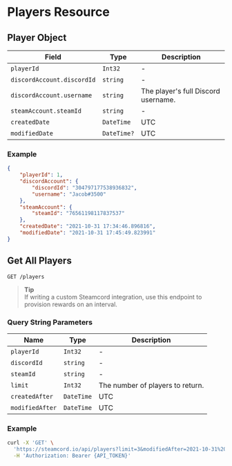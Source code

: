 # Players Resource

## Player Object

| Field                      | Type        | Description                         |
| -------------------------- | ----------- | ----------------------------------- |
| `playerId`                 | `Int32`     | -                                   |
| `discordAccount.discordId` | `string`    | -                                   |
| `discordAccount.username`  | `string`    | The player's full Discord username. |
| `steamAccount.steamId`     | `string`    | -                                   |
| `createdDate`              | `DateTime`  | UTC                                 |
| `modifiedDate`             | `DateTime?` | UTC                                 |


### Example

```json
{
    "playerId": 1,
    "discordAccount": {
        "discordId": "304797177538936832",
        "username": "Jacob#3500"
    },
    "steamAccount": {
        "steamId": "76561198117837537"
    },
    "createdDate": "2021-10-31 17:34:46.896816",
    "modifiedDate": "2021-10-31 17:45:49.823991"
}
```

## Get All Players

`GET /players`

> __Tip__ \
> If writing a custom Steamcord integration, use this endpoint to provision rewards on an interval.

### Query String Parameters

| Name            | Type       | Description                      |
| --------------- | ---------- | -------------------------------- |
| `playerId`      | `Int32`    | -                                |
| `discordId`     | `string`   | -                                |
| `steamId`       | `string`   | -                                |
| `limit`         | `Int32`    | The number of players to return. |
| `createdAfter`  | `DateTime` | UTC                              |
| `modifiedAfter` | `DateTime` | UTC                              |

### Example

```bash
curl -X 'GET' \
  'https://steamcord.io/api/players?limit=3&modifiedAfter=2021-10-31%2017%3A45%3A49.823991' \
  -H 'Authorization: Bearer {API_TOKEN}'
```
